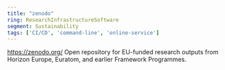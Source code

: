 ```yaml
---
title: "zenodo"
ring: ResearchInfrastructureSoftware
segment: Sustainability
tags: ['CI/CD', 'command-line', 'online-service']
---
```

https://zenodo.org/
Open repository for EU-funded research outputs from Horizon Europe, Euratom, and earlier Framework Programmes.
